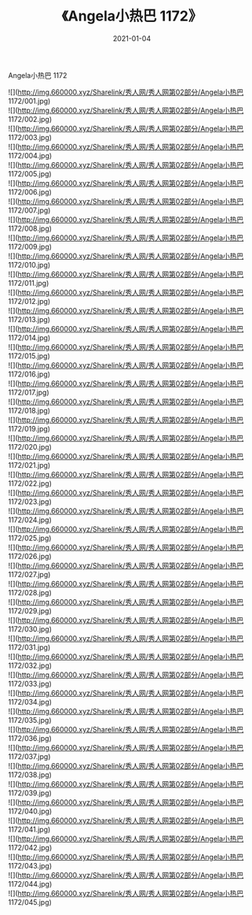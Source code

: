﻿---
layout: post
title:  《Angela小热巴 1172》
date:   2021-01-04
img: http://img.660000.xyz/Sharelink/秀人网/秀人网第02部分/Angela小热巴 1172/000.jpg
categories: [美女, 清纯, 唯美]
---

Angela小热巴 1172

  ![](http://img.660000.xyz/Sharelink/秀人网/秀人网第02部分/Angela小热巴 1172/001.jpg) <br> ![](http://img.660000.xyz/Sharelink/秀人网/秀人网第02部分/Angela小热巴 1172/002.jpg) <br> ![](http://img.660000.xyz/Sharelink/秀人网/秀人网第02部分/Angela小热巴 1172/003.jpg) <br> ![](http://img.660000.xyz/Sharelink/秀人网/秀人网第02部分/Angela小热巴 1172/004.jpg) <br> ![](http://img.660000.xyz/Sharelink/秀人网/秀人网第02部分/Angela小热巴 1172/005.jpg) <br> ![](http://img.660000.xyz/Sharelink/秀人网/秀人网第02部分/Angela小热巴 1172/006.jpg) <br> ![](http://img.660000.xyz/Sharelink/秀人网/秀人网第02部分/Angela小热巴 1172/007.jpg) <br> ![](http://img.660000.xyz/Sharelink/秀人网/秀人网第02部分/Angela小热巴 1172/008.jpg) <br> ![](http://img.660000.xyz/Sharelink/秀人网/秀人网第02部分/Angela小热巴 1172/009.jpg) <br> ![](http://img.660000.xyz/Sharelink/秀人网/秀人网第02部分/Angela小热巴 1172/010.jpg) <br> ![](http://img.660000.xyz/Sharelink/秀人网/秀人网第02部分/Angela小热巴 1172/011.jpg) <br> ![](http://img.660000.xyz/Sharelink/秀人网/秀人网第02部分/Angela小热巴 1172/012.jpg) <br> ![](http://img.660000.xyz/Sharelink/秀人网/秀人网第02部分/Angela小热巴 1172/013.jpg) <br> ![](http://img.660000.xyz/Sharelink/秀人网/秀人网第02部分/Angela小热巴 1172/014.jpg) <br> ![](http://img.660000.xyz/Sharelink/秀人网/秀人网第02部分/Angela小热巴 1172/015.jpg) <br> ![](http://img.660000.xyz/Sharelink/秀人网/秀人网第02部分/Angela小热巴 1172/016.jpg) <br> ![](http://img.660000.xyz/Sharelink/秀人网/秀人网第02部分/Angela小热巴 1172/017.jpg) <br> ![](http://img.660000.xyz/Sharelink/秀人网/秀人网第02部分/Angela小热巴 1172/018.jpg) <br> ![](http://img.660000.xyz/Sharelink/秀人网/秀人网第02部分/Angela小热巴 1172/019.jpg) <br> ![](http://img.660000.xyz/Sharelink/秀人网/秀人网第02部分/Angela小热巴 1172/020.jpg) <br> ![](http://img.660000.xyz/Sharelink/秀人网/秀人网第02部分/Angela小热巴 1172/021.jpg) <br> ![](http://img.660000.xyz/Sharelink/秀人网/秀人网第02部分/Angela小热巴 1172/022.jpg) <br> ![](http://img.660000.xyz/Sharelink/秀人网/秀人网第02部分/Angela小热巴 1172/023.jpg) <br> ![](http://img.660000.xyz/Sharelink/秀人网/秀人网第02部分/Angela小热巴 1172/024.jpg) <br> ![](http://img.660000.xyz/Sharelink/秀人网/秀人网第02部分/Angela小热巴 1172/025.jpg) <br> ![](http://img.660000.xyz/Sharelink/秀人网/秀人网第02部分/Angela小热巴 1172/026.jpg) <br> ![](http://img.660000.xyz/Sharelink/秀人网/秀人网第02部分/Angela小热巴 1172/027.jpg) <br> ![](http://img.660000.xyz/Sharelink/秀人网/秀人网第02部分/Angela小热巴 1172/028.jpg) <br> ![](http://img.660000.xyz/Sharelink/秀人网/秀人网第02部分/Angela小热巴 1172/029.jpg) <br> ![](http://img.660000.xyz/Sharelink/秀人网/秀人网第02部分/Angela小热巴 1172/030.jpg) <br> ![](http://img.660000.xyz/Sharelink/秀人网/秀人网第02部分/Angela小热巴 1172/031.jpg) <br> ![](http://img.660000.xyz/Sharelink/秀人网/秀人网第02部分/Angela小热巴 1172/032.jpg) <br> ![](http://img.660000.xyz/Sharelink/秀人网/秀人网第02部分/Angela小热巴 1172/033.jpg) <br> ![](http://img.660000.xyz/Sharelink/秀人网/秀人网第02部分/Angela小热巴 1172/034.jpg) <br> ![](http://img.660000.xyz/Sharelink/秀人网/秀人网第02部分/Angela小热巴 1172/035.jpg) <br> ![](http://img.660000.xyz/Sharelink/秀人网/秀人网第02部分/Angela小热巴 1172/036.jpg) <br> ![](http://img.660000.xyz/Sharelink/秀人网/秀人网第02部分/Angela小热巴 1172/037.jpg) <br> ![](http://img.660000.xyz/Sharelink/秀人网/秀人网第02部分/Angela小热巴 1172/038.jpg) <br> ![](http://img.660000.xyz/Sharelink/秀人网/秀人网第02部分/Angela小热巴 1172/039.jpg) <br> ![](http://img.660000.xyz/Sharelink/秀人网/秀人网第02部分/Angela小热巴 1172/040.jpg) <br> ![](http://img.660000.xyz/Sharelink/秀人网/秀人网第02部分/Angela小热巴 1172/041.jpg) <br> ![](http://img.660000.xyz/Sharelink/秀人网/秀人网第02部分/Angela小热巴 1172/042.jpg) <br> ![](http://img.660000.xyz/Sharelink/秀人网/秀人网第02部分/Angela小热巴 1172/043.jpg) <br> ![](http://img.660000.xyz/Sharelink/秀人网/秀人网第02部分/Angela小热巴 1172/044.jpg) <br> ![](http://img.660000.xyz/Sharelink/秀人网/秀人网第02部分/Angela小热巴 1172/045.jpg) <br>